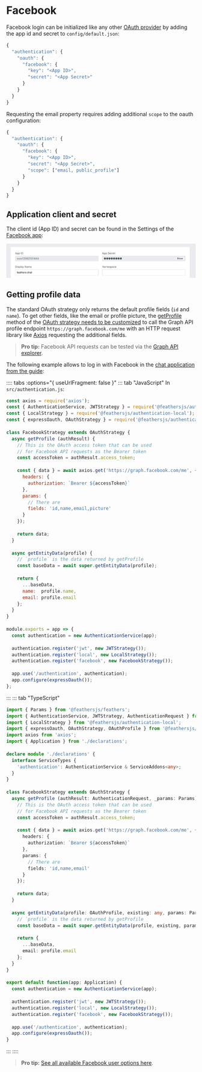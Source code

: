 # Facebook

Facebook login can be initialized like any other [OAuth provider](../../api/authentication/oauth.md) by adding the app id and secret to `config/default.json`:

```js
{
  "authentication": {
    "oauth": {
      "facebook": {
        "key": "<App ID>",
        "secret": "<App Secret>"
      }
    }
  }
}
```

Requesting the email property requires adding additional `scope` to the oauth configuration:
```js
{
  "authentication": {
    "oauth": {
      "facebook": {
        "key": "<App ID>",
        "secret": "<App Secret>",
        "scope": ["email, public_profile"]
      }
    }
  }
}
```

## Application client and secret

The client id (App ID) and secret can be found in the Settings of the [Facebook app](https://developers.facebook.com/apps):

![Facebook app settings](../assets/facebook-app.png)

## Getting profile data

The standard OAuth strategy only returns the default profile fields (`id` and `name`). To get other fields, like the email or profile picture, the [getProfile](../../api/authentication/oauth.md#getprofile-data-params) method of the [OAuth strategy needs to be customized](../../api/authentication/oauth.md#customization) to call the Graph API profile endpoint `https://graph.facebook.com/me` with an HTTP request library like [Axios](https://developers.facebook.com/tools/explorer/) requesting the additional fields.

> __Pro tip:__ Facebook API requests can be tested via the [Graph API explorer](https://developers.facebook.com/tools/explorer/).

The following example allows to log in with Facebook in the [chat application from the guide](../../guides):

:::: tabs :options="{ useUrlFragment: false }"
::: tab "JavaScript"
In `src/authentication.js`:

```js
const axios = require('axios');
const { AuthenticationService, JWTStrategy } = require('@feathersjs/authentication');
const { LocalStrategy } = require('@feathersjs/authentication-local');
const { expressOauth, OAuthStrategy } = require('@feathersjs/authentication-oauth');

class FacebookStrategy extends OAuthStrategy {
  async getProfile (authResult) {
    // This is the OAuth access token that can be used
    // for Facebook API requests as the Bearer token
    const accessToken = authResult.access_token;

    const { data } = await axios.get('https://graph.facebook.com/me', {
      headers: {
        authorization: `Bearer ${accessToken}`
      },
      params: {
        // There are 
        fields: 'id,name,email,picture'
      }
    });

    return data;
  }

  async getEntityData(profile) {
    // `profile` is the data returned by getProfile
    const baseData = await super.getEntityData(profile);

    return {
      ...baseData,
      name:  profile.name,
      email: profile.email
    };
  }
}

module.exports = app => {
  const authentication = new AuthenticationService(app);

  authentication.register('jwt', new JWTStrategy());
  authentication.register('local', new LocalStrategy());
  authentication.register('facebook', new FacebookStrategy());

  app.use('/authentication', authentication);
  app.configure(expressOauth());
};
```
:::
::: tab "TypeScript"
```ts
import { Params } from '@feathersjs/feathers';
import { AuthenticationService, JWTStrategy, AuthenticationRequest } from '@feathersjs/authentication';
import { LocalStrategy } from '@feathersjs/authentication-local';
import { expressOauth, OAuthStrategy, OAuthProfile } from '@feathersjs/authentication-oauth';
import axios from 'axios';
import { Application } from './declarations';

declare module './declarations' {
  interface ServiceTypes {
    'authentication': AuthenticationService & ServiceAddons<any>;
  }
}

class FacebookStrategy extends OAuthStrategy {
  async getProfile (authResult: AuthenticationRequest, _params: Params) {
    // This is the OAuth access token that can be used
    // for Facebook API requests as the Bearer token
    const accessToken = authResult.access_token;

    const { data } = await axios.get('https://graph.facebook.com/me', {
      headers: {
        authorization: `Bearer ${accessToken}`
      },
      params: {
        // There are 
        fields: 'id,name,email'
      }
    });

    return data;
  }

  async getEntityData(profile: OAuthProfile, existing: any, params: Params) {
    // `profile` is the data returned by getProfile
    const baseData = await super.getEntityData(profile, existing, params);

    return {
      ...baseData,
      email: profile.email
    };
  }
}

export default function(app: Application) {
  const authentication = new AuthenticationService(app);

  authentication.register('jwt', new JWTStrategy());
  authentication.register('local', new LocalStrategy());
  authentication.register('facebook', new FacebookStrategy());

  app.use('/authentication', authentication);
  app.configure(expressOauth());
}
```
:::
::::

> __Pro tip:__ [See all available Facebook user options here](https://developers.facebook.com/docs/graph-api/reference/user/).
